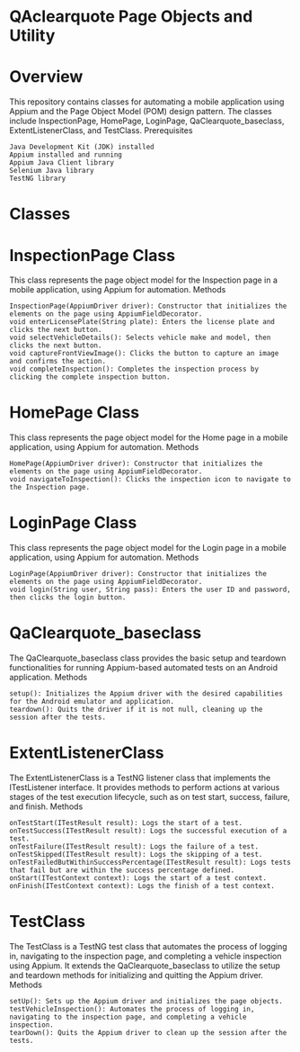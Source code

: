 # QAclearquote Page Objects and Utility
# Overview

This repository contains classes for automating a mobile application using Appium and the Page Object Model (POM) design pattern. The classes include InspectionPage, HomePage, LoginPage, QaClearquote_baseclass, ExtentListenerClass, and TestClass.
Prerequisites

    Java Development Kit (JDK) installed
    Appium installed and running
    Appium Java Client library
    Selenium Java library
    TestNG library

# Classes
# InspectionPage Class

This class represents the page object model for the Inspection page in a mobile application, using Appium for automation.
Methods

    InspectionPage(AppiumDriver driver): Constructor that initializes the elements on the page using AppiumFieldDecorator.
    void enterLicensePlate(String plate): Enters the license plate and clicks the next button.
    void selectVehicleDetails(): Selects vehicle make and model, then clicks the next button.
    void captureFrontViewImage(): Clicks the button to capture an image and confirms the action.
    void completeInspection(): Completes the inspection process by clicking the complete inspection button.

# HomePage Class

This class represents the page object model for the Home page in a mobile application, using Appium for automation.
Methods

    HomePage(AppiumDriver driver): Constructor that initializes the elements on the page using AppiumFieldDecorator.
    void navigateToInspection(): Clicks the inspection icon to navigate to the Inspection page.

# LoginPage Class

This class represents the page object model for the Login page in a mobile application, using Appium for automation.
Methods

    LoginPage(AppiumDriver driver): Constructor that initializes the elements on the page using AppiumFieldDecorator.
    void login(String user, String pass): Enters the user ID and password, then clicks the login button.

# QaClearquote_baseclass

The QaClearquote_baseclass class provides the basic setup and teardown functionalities for running Appium-based automated tests on an Android application.
Methods

    setup(): Initializes the Appium driver with the desired capabilities for the Android emulator and application.
    teardown(): Quits the driver if it is not null, cleaning up the session after the tests.

# ExtentListenerClass

The ExtentListenerClass is a TestNG listener class that implements the ITestListener interface. It provides methods to perform actions at various stages of the test execution lifecycle, such as on test start, success, failure, and finish.
Methods

    onTestStart(ITestResult result): Logs the start of a test.
    onTestSuccess(ITestResult result): Logs the successful execution of a test.
    onTestFailure(ITestResult result): Logs the failure of a test.
    onTestSkipped(ITestResult result): Logs the skipping of a test.
    onTestFailedButWithinSuccessPercentage(ITestResult result): Logs tests that fail but are within the success percentage defined.
    onStart(ITestContext context): Logs the start of a test context.
    onFinish(ITestContext context): Logs the finish of a test context.

# TestClass

The TestClass is a TestNG test class that automates the process of logging in, navigating to the inspection page, and completing a vehicle inspection using Appium. It extends the QaClearquote_baseclass to utilize the setup and teardown methods for initializing and quitting the Appium driver.
Methods

    setUp(): Sets up the Appium driver and initializes the page objects.
    testVehicleInspection(): Automates the process of logging in, navigating to the inspection page, and completing a vehicle inspection.
    tearDown(): Quits the Appium driver to clean up the session after the tests.
